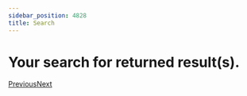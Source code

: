 ```yaml
---
sidebar_position: 4828
title: Search
---
```


# Your search for returned result(s).

[Previous](#)[Next](#)